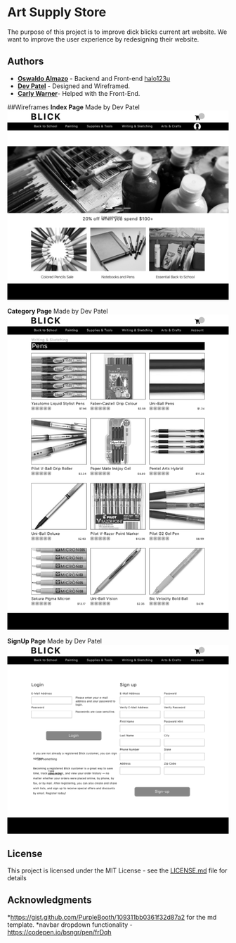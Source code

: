 # Art Supply Store

The purpose of this project is to improve dick blicks current art website. We want to improve the user experience by redesigning their website.

## Authors

* **[Oswaldo Almazo](https://www.linkedin.com/in/oswaldo-almazo-bb4004112/)** - Backend and Front-end [halo123u](https://github.com/halo123u)
* **[Dev Patel](https://www.linkedin.com/in/dev-patel-b8b041148)** -  Designed and Wireframed.
 * **[Carly Warner](https://github.com/cwarner523)**-
 Helped with the Front-End.

##Wireframes
 **Index Page**
    Made by Dev Patel
![Index Page](/wireframes/index_wireframe.png)

 **Category Page**
  Made by Dev Patel
![Category Page](/wireframes/category-page_wireframe.png)

 **SignUp Page**
    Made by Dev Patel
![SignUp Page](/wireframes/signup_wireframe.png)


## License

This project is licensed under the MIT License - see the [LICENSE.md](LICENSE.md) file for details

## Acknowledgments

*https://gist.github.com/PurpleBooth/109311bb0361f32d87a2 for the md template.
*navbar dropdown functionality - https://codepen.io/bsngr/pen/frDqh
